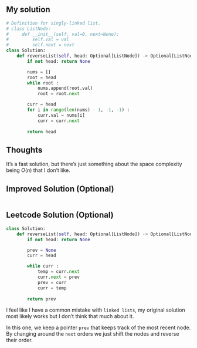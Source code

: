 ## My solution

```python
# Definition for singly-linked list.
# class ListNode:
#     def __init__(self, val=0, next=None):
#         self.val = val
#         self.next = next
class Solution:
    def reverseList(self, head: Optional[ListNode]) -> Optional[ListNode]:
        if not head: return None

        nums = []
        root = head
        while root :
            nums.append(root.val)
            root = root.next

        curr = head
        for i in range(len(nums) - 1, -1, -1) :
            curr.val = nums[i]
            curr = curr.next
        
        return head
```

## Thoughts

It’s a fast solution, but there’s just something about the space complexity being $O(n)$ that I don’t like.
## Improved Solution (Optional)

```python

```

## Leetcode Solution (Optional)

```python
class Solution:
    def reverseList(self, head: Optional[ListNode]) -> Optional[ListNode]:
        if not head: return None

        prev = None
        curr = head

        while curr :
            temp = curr.next
            curr.next = prev
            prev = curr
            curr = temp
        
        return prev
```

I feel like I have a common mistake with `linked lists`, my original solution most likely works but I don’t think that much about it.

In this one, we keep a pointer `prev` that keeps track of the most recent node. By changing around the `next` orders we just shift the nodes and reverse their order.